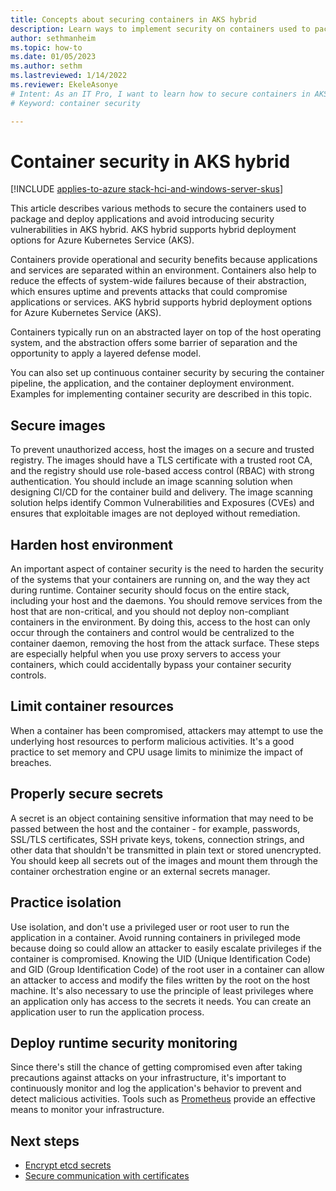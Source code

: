 ```yaml
---
title: Concepts about securing containers in AKS hybrid
description: Learn ways to implement security on containers used to package & deploy applications in AKS hybrid.
author: sethmanheim
ms.topic: how-to
ms.date: 01/05/2023
ms.author: sethm 
ms.lastreviewed: 1/14/2022
ms.reviewer: EkeleAsonye
# Intent: As an IT Pro, I want to learn how to secure containers in AKS hybrid.
# Keyword: container security

---
```


# Container security in AKS hybrid

[!INCLUDE [applies-to-azure stack-hci-and-windows-server-skus](includes/aks-hci-applies-to-skus/aks-hybrid-applies-to-azure-stack-hci-windows-server-sku.md)]

This article describes various methods to secure the containers used to package and deploy applications and avoid introducing security vulnerabilities in AKS hybrid. AKS hybrid supports hybrid deployment options for Azure Kubernetes Service (AKS).

Containers provide operational and security benefits because applications and services are separated within an environment. Containers also help to reduce the effects of system-wide failures because of their abstraction, which ensures uptime and prevents attacks that could compromise applications or services. AKS hybrid supports hybrid deployment options for Azure Kubernetes Service (AKS).

Containers typically run on an abstracted layer on top of the host operating system, and the abstraction offers some barrier of separation and the opportunity to apply a layered defense model.

You can also set up continuous container security by securing the container pipeline, the application, and the container deployment environment. Examples for implementing container security are described in this topic.

## Secure images

To prevent unauthorized access, host the images on a secure and trusted registry. The images should have a TLS certificate with a trusted root CA, and the registry should use role-based access control (RBAC) with strong authentication. You should include an image scanning solution when designing CI/CD for the container build and delivery. The image scanning solution helps identify Common Vulnerabilities and Exposures (CVEs) and ensures that exploitable images are not deployed without remediation.

## Harden host environment

An important aspect of container security is the need to harden the security of the systems that your containers are running on, and the way they act during runtime. Container security should focus on the entire stack, including your host and the daemons. You should remove services from the host that are non-critical, and you should not deploy non-compliant containers in the environment. By doing this, access to the host can only occur through the containers and control would be centralized to the container daemon, removing the host from the attack surface. These steps are especially helpful when you use proxy servers to access your containers, which could accidentally bypass your container security controls.

## Limit container resources

When a container has been compromised, attackers may attempt to use the underlying host resources to perform malicious activities. It's a good practice to set memory and CPU usage limits to minimize the impact of breaches.

## Properly secure secrets

A secret is an object containing sensitive information that may need to be passed between the host and the container - for example, passwords, SSL/TLS certificates, SSH private keys, tokens, connection strings, and other data that shouldn't be transmitted in plain text or stored unencrypted. You should keep all secrets out of the images and mount them through the container orchestration engine or an external secrets manager.

## Practice isolation

Use isolation, and don't use a privileged user or root user to run the application in a container. Avoid running containers in privileged mode because doing so could allow an attacker to easily escalate privileges if the container is compromised. Knowing the UID (Unique Identification Code) and GID (Group Identification Code) of the root user in a container can allow an attacker to access and modify the files written by the root on the host machine. It's also necessary to use the principle of least privileges where an application only has access to the secrets it needs. You can create an application user to run the application process.

## Deploy runtime security monitoring

Since there's still the chance of getting compromised even after taking precautions against attacks on your infrastructure, it's important to continuously monitor and log the application's behavior to prevent and detect malicious activities. Tools such as [Prometheus](https://github.com/prometheus/prometheus) provide an effective means to monitor your infrastructure.

## Next steps

- [Encrypt etcd secrets](encrypt-secrets.md)
- [Secure communication with certificates](secure-communication.md)
